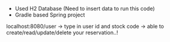 * Used H2 Database (Need to insert data to run this code)
* Gradle based Spring project



localhost:8080/user -> type in user id and stock code -> able to create/read/update/delete your reservation..!
